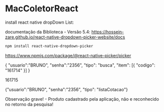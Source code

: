 # MacColetorReact

install react native dropDown List:

documentação da Biblioteca - Versão 5.4:  https://hossein-zare.github.io/react-native-dropdown-picker-website/docs

```bash
npm install react-native-dropdown-picker
```

https://www.npmjs.com/package/@react-native-picker/picker

{
    "usuario":"BRUNO", 
    "senha":"2356", 
    "tipo": "busca",
    "item": [{
        "codigo": "161714"
    }]
}

161715

{"usuario":"BRUNO", 
"senha":"2356", "tipo": "listaCotacao"}

Observação grave! - Produto cadastrado pela aplicação, não e reconhecido no retorno da pesquisa!